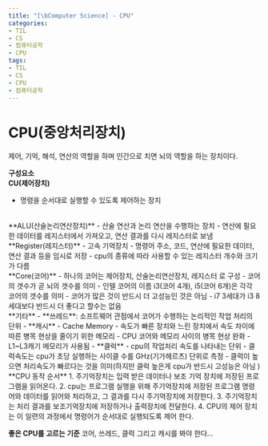 ```yaml
---
title: "[\bComputer Science] - CPU"
categories:
- TIL
- CS
- 컴퓨터공학
- CPU
tags:
- TIL
- CS
- CPU
- 컴퓨터공학
---
```


# CPU(중앙처리장치)
제어, 기억, 해석, 연산의 역할을 하며 인간으로 치면 뇌의 역할을 하는 장치이다.   

**구성요소**   
**CU(제어장치)**   
- 명령을 순서대로 실행할 수 있도록 제어하는 장치

<br/>
**ALU(산술논리연산장치)**   
- 산술 연산과 논리 연산을 수행하는 장치
- 연산에 필요한 데이터를 레지스터에서 가져오고, 연산 결과를 다시 레지스터로 보냄

<br/>
**Register(레지스터)**   
- 고속 기억장치
- 명령어 주소, 코드, 연산에 필요한 데이터, 연산 결과 등을 임시로 저장
- cpu의 종류에 따라 사용할 수 있는 레지스터 개수와 크기가 다름

<br/>
**Core(코어)**   
- 하나의 코어는 제어장치, 산술논리연산장치, 레지스터 로 구성
- 코어의 갯수가 곧 뇌의 갯수를 의미
- 인텔 코어의 이름 i3(코어 4개), i5(코어 6개)은 각각 코어의 갯수를 의미 
- 코어가 많은 것이 반드시 더 고성능인 것은 아님
	- i7 3세대가 i3 8세대보다 반드시 더 좋다고 할수는 없음

<br/>
**기타**   
- **쓰레드**: 소프트웨어 관점에서 코어가 수행하는 논리적인 작업 처리의 단위
- **캐시**
	- Cache Memory
	- 속도가 빠른 장치와 느린 장치에서 속도 차이에 따른 병목 현상을 줄이기 위한 메모리
	- CPU 코어와 메모리 사이의 병목 현상 완화
	- L1~L3캐기 메모리가 사용됨
- **클럭**
	- cpu의 작업처리 속도를 나타내는 단위
	- 클럭속도는 cpu가 초당 실행하는 사이클 수를 GHz(기가헤르츠) 단위로 측정
	- 클럭이 높으면 처리속도가 빠르다는 것을 의미(하지만 클럭 높은게 cpu가 반드시 고성능은 아님 )

<br/>
**CPU 동작 순서**   
1. 주기억장치는 입력 받은 데이터나 보조 기억 장치에 저장된 프로그램을 읽어온다.
2. cpu는 프로그램 실행을 위해 주기억장치에 저장된 프로그램 명령어와 데이터를 읽어와 처리하고, 그 결과를 다시 주기억장치에 저장한다.
3. 주기억장치는 처리 결과를 보조기억장치에 저장하거나 출력장치에 전달한다.
4. CPU의 제어 장치는 이 일련의 과정에서 명령어가 순서대로 실행되도록 제어 한다.

**좋은 CPU를 고르는 기준**
코어, 쓰레드, 클럭 그리고 캐시를 봐야 한다...
